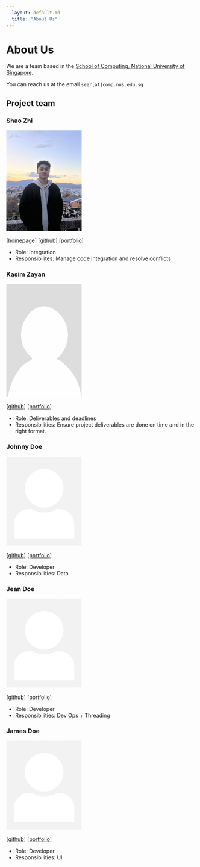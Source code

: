```yaml
---
  layout: default.md
  title: "About Us"
---
```


# About Us

We are a team based in the [School of Computing, National University of Singapore](http://www.comp.nus.edu.sg).

You can reach us at the email `seer[at]comp.nus.edu.sg`

## Project team

### Shao Zhi

<img src="images/shaozhi21.png" width="200px">

[[homepage](http://www.comp.nus.edu.sg/~damithch)]
[[github](https://github.com/ShaoZhi21)]
[[portfolio](team/johndoe.md)]

* Role: Integration
* Responsibilites: Manage code integration and resolve conflicts  

### Kasim Zayan

<img src="images/zayk1.png" width="200px">

[[github](http://github.com/ZayK1)]
[[portfolio](team/johndoe.md)]

* Role: Deliverables and deadlines
* Responsibilities: Ensure project deliverables are done on time and in the right format.

### Johnny Doe

<img src="images/johndoe.png" width="200px">

[[github](http://github.com/johndoe)] [[portfolio](team/johndoe.md)]

* Role: Developer
* Responsibilities: Data

### Jean Doe

<img src="images/johndoe.png" width="200px">

[[github](http://github.com/johndoe)]
[[portfolio](team/johndoe.md)]

* Role: Developer
* Responsibilities: Dev Ops + Threading

### James Doe

<img src="images/johndoe.png" width="200px">

[[github](http://github.com/johndoe)]
[[portfolio](team/johndoe.md)]

* Role: Developer
* Responsibilities: UI
